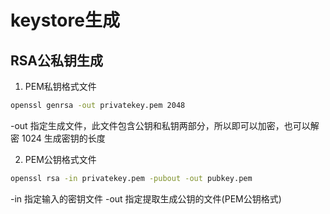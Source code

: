 # keystore生成

## RSA公私钥生成

1. PEM私钥格式文件
```bash
openssl genrsa -out privatekey.pem 2048
```
-out 指定生成文件，此文件包含公钥和私钥两部分，所以即可以加密，也可以解密
1024 生成密钥的长度

2. PEM公钥格式文件
```bash
openssl rsa -in privatekey.pem -pubout -out pubkey.pem
```
-in 指定输入的密钥文件
-out 指定提取生成公钥的文件(PEM公钥格式)
